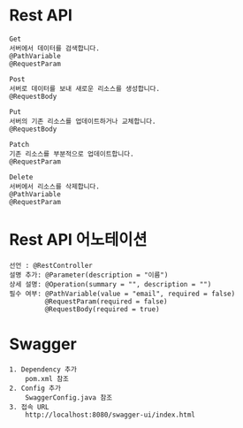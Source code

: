 # Rest API

    Get
    서버에서 데이터를 검색합니다.
    @PathVariable
    @RequestParam

    Post
    서버로 데이터를 보내 새로운 리소스를 생성합니다.
    @RequestBody

    Put
    서버의 기존 리소스를 업데이트하거나 교체합니다.
    @RequestBody

    Patch
    기존 리소스를 부분적으로 업데이트합니다.
    @RequestParam

    Delete
    서버에서 리소스를 삭제합니다.
    @PathVariable
    @RequestParam

# Rest API 어노테이션

    선언 : @RestController
    설명 추가: @Parameter(description = "이름")
    상세 설명: @Operation(summary = "", description = "")
    필수 여부: @PathVariable(value = "email", required = false)
             @RequestParam(required = false)
             @RequestBody(required = true)

# Swagger

    1. Dependency 추가
        pom.xml 참조
    2. Config 추가
        SwaggerConfig.java 참조
    3. 접속 URL
        http://localhost:8080/swagger-ui/index.html
